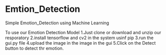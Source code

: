 # Emtion_Detection
 Simple Emotion_Detection using Machine Learning

To use our Emotion Detection Model
1.Just clone or download and unzip our resporatory
2.install tensorflow and cv2 in the system usinf pip
3.run the gui.py file
4.upload the image in the image in the gui
5.Click on the Detect button to detect thr emotion.
